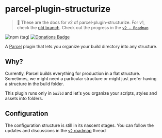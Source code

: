 # parcel-plugin-structurize

> 🚨 These are the docs for v2 of parcel-plugin-structurize. For v1, check the [old branch](https://github.com/samrith-s/parcel-plugin-structurize/tree/master). Check out the progress in the [`v2 - Roadmap`][v2]

![npm (tag)](https://img.shields.io/npm/v/parcel-plugin-structurize/next)
[![Donations Badge](https://yourdonation.rocks/images/badge.svg)](https://www.patreon.com/samrith)

A [Parcel][parcel] plugin that lets you organize your build directory into any structure.

## Why?

Currently, Parcel builds everything for production in a flat structure. Sometimes, we might need a particular structure or might just prefer having a structure in the build folder.

This plugin runs only in `build` and let's you organize your scripts, styles and assets into folders.

## Configuration

The configuration structure is still in its nascent stages. You can follow the updates and discussions in the [`v2` roadmap][v2] thread

[parcel]: https://parceljs.org
[v2]: https://github.com/samrith-s/parcel-plugin-structurize/issues/25
